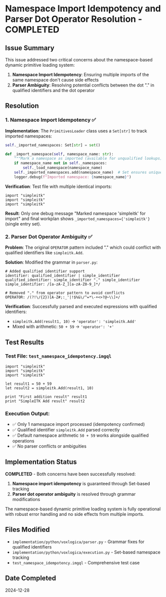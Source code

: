 # Namespace Import Idempotency and Parser Dot Operator Resolution - COMPLETED

## Issue Summary

This issue addressed two critical concerns about the namespace-based dynamic primitive loading system:

1. **Namespace Import Idempotency**: Ensuring multiple imports of the same namespace don't cause side effects
2. **Parser Ambiguity**: Resolving potential conflicts between the dot "." in qualified identifiers and the dot operator

## Resolution

### 1. Namespace Import Idempotency ✅

**Implementation**: The `PrimitivesLoader` class uses a `Set[str]` to track imported namespaces:

```python
self._imported_namespaces: Set[str] = set()

def _import_namespace(self, namespace_name: str):
    """Mark a namespace as imported (available for unqualified lookups)"""
    if namespace_name not in self._namespaces:
        self._load_namespace(namespace_name)
    self._imported_namespaces.add(namespace_name)  # Set ensures uniqueness
    logger.debug(f"Imported namespace: {namespace_name}")
```

**Verification**: Test file with multiple identical imports:
```
import "simpleitk"
import "simpleitk" 
import "simpleitk"
```

**Result**: Only one debug message "Marked namespace 'simpleitk' for import" and final workplan shows `_imported_namespaces={'simpleitk'}` (single entry set).

### 2. Parser Dot Operator Ambiguity ✅

**Problem**: The original `OPERATOR` pattern included "." which could conflict with qualified identifiers like `simpleitk.Add`.

**Solution**: Modified the grammar in `parser.py`:

```lark
# Added qualified identifier support
identifier: qualified_identifier | simple_identifier
qualified_identifier: simple_identifier "." simple_identifier
simple_identifier: /[a-zA-Z_][a-zA-Z0-9_]*/

# Removed "." from operator pattern to avoid conflicts
OPERATOR: /(?!\/{2})[A-Z#;:_'|!$%&\/^=*\-+<>?@~\\]+/
```

**Verification**: Successfully parsed and executed expressions with qualified identifiers:
- `simpleitk.Add(result1, 10)` → `'operator': 'simpleitk.Add'`
- Mixed with arithmetic: `50 + 59` → `'operator': '+'`

## Test Results

### Test File: `test_namespace_idempotency.imgql`
```
import "simpleitk"
import "simpleitk"
import "simpleitk"

let result1 = 50 + 59
let result2 = simpleitk.Add(result1, 10)

print "First addition result" result1
print "SimpleITK Add result" result2
```

### Execution Output:
- ✅ Only 1 namespace import processed (idempotency confirmed)
- ✅ Qualified identifier `simpleitk.Add` parsed correctly
- ✅ Default namespace arithmetic `50 + 59` works alongside qualified operations
- ✅ No parser conflicts or ambiguities

## Implementation Status

**COMPLETED** - Both concerns have been successfully resolved:

1. **Namespace import idempotency** is guaranteed through Set-based tracking
2. **Parser dot operator ambiguity** is resolved through grammar modifications

The namespace-based dynamic primitive loading system is fully operational with robust error handling and no side effects from multiple imports.

## Files Modified

- `implementation/python/voxlogica/parser.py` - Grammar fixes for qualified identifiers
- `implementation/python/voxlogica/execution.py` - Set-based namespace tracking
- `test_namespace_idempotency.imgql` - Comprehensive test case

## Date Completed
2024-12-28
